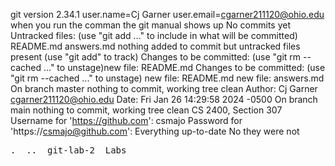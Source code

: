 git version 2.34.1
user.name=Cj Garner user.email=cgarner211120@ohio.edu
when you run the comman the git manual shows up
No commits yet Untracked files: (use "git add <file>..." to include in what will be committed) README.md answers.md nothing added to commit but untracked files present (use "git add" to track)
Changes to be committed: (use "git rm --cached <file>..." to unstage)new file:   README.md
Changes to be committed: (use "git rm --cached <file>..." to unstage) new file:   README.md   new file:   answers.md
On branch master nothing to commit, working tree clean
Author: Cj Garner <cgarner211120@ohio.edu> Date:   Fri Jan 26 14:29:58 2024 -0500
On branch main nothing to commit, working tree clean
CS 2400, Section 307
Username for 'https://github.com': csmajo Password for 'https://csmajo@github.com':  Everything up-to-date
No they were not 
<pre>.  ..  git-lab-2  Labs

